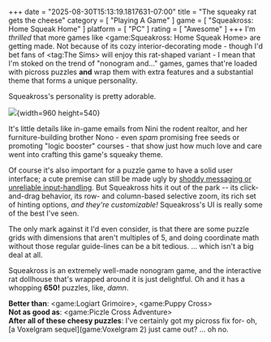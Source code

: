 +++
date = "2025-08-30T15:13:19.1817631-07:00"
title = "The squeaky rat gets the cheese"
category = [ "Playing A Game" ]
game = [ "Squeakross: Home Squeak Home" ]
platform = [ "PC" ]
rating = [ "Awesome" ]
+++
I'm *thrilled* that more games like <game:Squeakross: Home Squeak Home> are getting made. Not because of its cozy interior-decorating mode - though I'd bet fans of <tag:The Sims> will enjoy this rat-shaped variant - I mean that I'm stoked on the trend of "nonogram and..." games, games that're loaded with picross puzzles **and** wrap them with extra features and a substantial theme that forms a unique personality.

Squeakross's personality is pretty adorable.

![]($SiteBaseURL$squeakross-home-squeak-home_rodent-content.jpg){width=960 height=540}

It's little details like in-game emails from Nini the rodent realtor, and her furniture-building brother Nono - even *spam* promising free seeds or promoting "logic booster" courses - that show just how much love and care went into crafting this game's squeaky theme.

Of course it's also important for a puzzle game to have a solid user interface; a cute premise can still be made ugly by [shoddy messaging or unreliable input-handling]($SiteBaseURL$2020/07/03/bork/). But Squeakross hits it out of the park -- its click-and-drag behavior, its row- and column-based selective zoom, its rich set of hinting options, *and they're customizable!* Squeakross's UI is really some of the best I've seen.

The only mark against it I'd even consider, is that there are some puzzle grids with dimensions that aren't multiples of 5, and doing coordinate math without those regular guide-lines can be a bit tedious. ... which isn't a big deal at all.

Squeakross is an extremely well-made nonogram game, and the interactive rat dollhouse that's wrapped around it is just delightful. Oh and it has a whopping **650!** puzzles, like, *damn*.

**Better than**: <game:Logiart Grimoire>, <game:Puppy Cross>  
**Not as good as**: <game:Piczle Cross Adventure>  
**After all of these cheesy puzzles**: I've certainly got my picross fix for- oh, [a Voxelgram sequel](game:Voxelgram 2) just came out? ... oh no.
